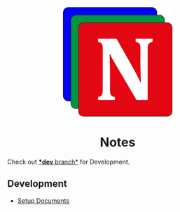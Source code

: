 <div align="center">
    <a name="logo" href="https://github.com/Karna98/Save-Tabs">
        <img src="Notes_Logo_250.png" alt="Notes Logo">
    </a>
    <h1>Notes</h1>
</div>

Check out [**\*dev** branch\*](https://github.com/Karna98/Notes/tree/dev) for Development.

## Development

-   [Setup Documents](SETUP.MD)
